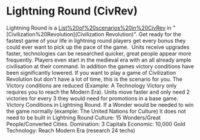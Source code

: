 # Lightning Round (CivRev)

Lightning Round is a [List%20of%20scenarios%20in%20CivRev](scenario) in "[Civilization%20Revolution](Civilization Revolution)".
Get ready for the fastest game of your life in lightning round players get every bonus they could ever want to pick up the pace of the game.  Units receive upgrades faster, technologies can be researched quicker, great people appear more frequently. Players even start in the medieval era with an all already ample civilisation at their command. In addition the games victory conditions have been significantly lowered.
If you want to play a game of Civilization Revolution but don't have a lot of time, this is the scenario for you. The Victory conditions are reduced (Example: A Technology Victory only requires you to reach the Modern Era). Units move faster and only need 2 victories for every 3 they would need for promotions in a base game.
Victory Conditions in Lightning Round.
If a Wonder would be needed to win the game normally (example: The United Nations for Culture) it does not need to be built in Lightning Round
Culture: 15 Wonders/Great People/Converted Cities.
Domination: 3 Capitals
Economic: 10,000 Gold
Technology: Reach Modern Era (research 24 techs)